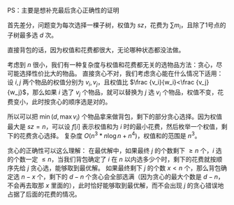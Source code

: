 PS：主要是想补充最后贪心正确性的证明

首先差分，问题变为每次选择一棵子树，权值为 $sz$，花费为 $\sum m_i$，且除了1号点的子树最多选 $d$ 次。

直接背包的话，因为权值和花费都很大，无论哪种状态都没法做。

考虑到 $n$ 很小，我们有一种复杂度与权值和花费都无关的选物品方法：贪心，尽可能选择性价比大的物品。
直接贪心不对，我们考虑贪心能在什么情况下适用：
设 $i,j$ 两个物品的权值分别为 $v_i,v_j$，且权值比 $\frac {v_i}{w_i}<\frac {v_j}{w_j}$，那么如果 $i$ 选了 $v_j$ 个物品，就可以替换为 $j$ 选 $v_i$ 个物品，权值不变，花费变小，此时按贪心的顺序选是对的。

所以可以把 $\min(d,\max v_i)$ 个物品拿来做背包，剩下的部分贪心选择。因为权值最大是 $sz=n$，可以设 $f[i]$ 表示权值和为 $i$ 时的最小花费，然后枚举一个权值，剩下的花费贪心选择。
复杂度 $O(n^3*n\log n+n^4)$，权值和的范围是 $n^3$。

贪心的正确性可以这么理解：
在最优解中，如果最终 $j$ 的个数剩下 $\ge n$ 个，$i$ 选的个数一定 $\le n$，当我们背包确定了 $i$ 在 $n$ 以内选多少个时，剩下的花费就按顺序先给 $j$ 贪心选，能够取到最优解。
如果最终剩下 $j$ 的个数 $x<n$ 个，那么背包确定选 $n-x$ 个，剩下的 $d-n$ 个贪心会全部选满（因为贪心的最大个数是 $d-n$，不会再去取那 $x$ 里面的），此时恰好能够取到最优解，而不会出现 $j$ 的贪心错误地占据了后面的花费的情况。